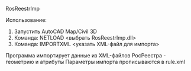 RosReestrImp

Использование:

1. Запустить AutoCAD Map/Civil 3D
2. Команда: NETLOAD <выбрать RosReestrImp.dll>
3. Команда: IMPORTXML <указать XML-файл для импорта>

Программа импортирует данные из XML-файлов РосРеестра - геометрию и атрибуты
Параметры импорта прописываются в rule.xml
